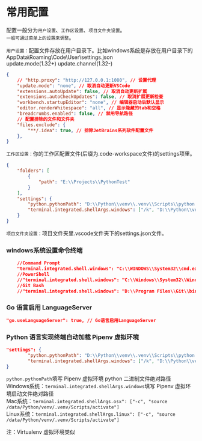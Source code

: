 # 常用配置

配置一般分为`用户设置`、`工作区设置`、`项目文件夹设置`。  
`一般可通过菜单上的设置来调整`。 

`用户设置：`配置文件存放在用户目录下。比如windows系统是存放在用户目录下的AppData\Roaming\Code\User\settings.json  
update.mode(1.32+) update.channel(1.32-)  
```json
{
    // "http.proxy": "http://127.0.0.1:1080", // 设置代理
    "update.mode": "none", // 取消自动更新VSCode
    "extensions.autoUpdate": false, // 取消自动更新扩展
    "extensions.autoCheckUpdates": false, // 取消扩展更新检查
    "workbench.startupEditor": "none", // 编辑器启动后默认显示
    "editor.renderWhitespace": "all", // 显示隐藏的tab和空格
    "breadcrumbs.enabled": false, // 禁用导航路径
    // 配置排除的文件和文件夹
    "files.exclude": {
        "**/.idea": true, // 排除JetBrains系列软件配置文件
    },
}
```

`工作区设置：`你的工作区配置文件(后缀为.code-workspace文件)的settings项里。
```json
{
	"folders": [
		{
			"path": "E:\\Projects\\PythonTest"
		}
	],
	"settings": {
		"python.pythonPath": "D:\\Python\\venv\\.venv\\Scripts\\python.exe",
		"terminal.integrated.shellArgs.windows": ["/k", "D:\\Python\\venv\\.venv\\Scripts\\activate.bat"]
	}
}
```

`项目文件夹设置：`项目文件夹里.vscode文件夹下的settings.json文件。

### windows系统设置命令终端

```json
    //Command Prompt
    "terminal.integrated.shell.windows": "C:\\WINDOWS\\System32\\cmd.exe",
    //PowerShell
    //"terminal.integrated.shell.windows": "C:\\Windows\\System32\\WindowsPowerShell\\v1.0\\powershell.exe",
    //Git Bash
    //"terminal.integrated.shell.windows": "D:\\Program Files\\Git\\bin\\bash.exe",
```

### Go 语言启用 LanguageServer

```json
"go.useLanguageServer": true, // Go语言启用LanguageServer
```

### Python 语言实现终端自动加载 Pipenv 虚拟环境

```json
"settings": {
		"python.pythonPath": "D:\\Python\\venv\\.venv\\Scripts\\python.exe",
		"terminal.integrated.shellArgs.windows": ["/k", "D:\\Python\\venv\\.venv\\Scripts\\activate.bat"]
}
```
`python.pythonPath`填写 Pipenv 虚拟环境 python 二进制文件绝对路径  
Windows系统：`terminal.integrated.shellArgs.windows`填写 Pipenv 虚拟环境启动文件绝对路径  
Mac系统：`terminal.integrated.shellArgs.osx": ["-c", "source /data/Python/venv/.venv/Scripts/activate"]`  
Linux系统：`terminal.integrated.shellArgs.linux": ["-c", "source /data/Python/venv/.venv/Scripts/activate"]`  
  
注：Virtualenv 虚拟环境类似
